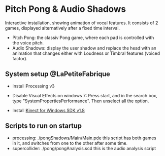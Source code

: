 # Pitch Pong & Audio Shadows

Interactive installation, showing animation of vocal features. It consists of 2 games, displayed alternatively after a fixed time interval.

- Pitch Pong: the classiv Pong game, where each pad is controlled with the voice pitch.
- Audio Shadows: display the user shadow and replace the head with an animation that changes either with Loudness or Timbral features (voiced factor).

## System setup @LaPetiteFabrique

- Install Processing v3

- Disable Visual Effects on windows 7: Press start, and in the search box, type "SystemPropertiesPerformance". Then unselect all the option.

- Install [Kinect for Windows SDK v1.8](https://www.microsoft.com/en-us/download/details.aspx?id=40278)


## Scripts to run on startup

- processing: ./pongShadows/Main/Main.pde
  this script has both games in it, and switches from one to the other after some time.
- supercollider: ./pong/pongAnalysis.scd
  this is the audio analysis script




